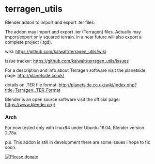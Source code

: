 # terragen_utils

Blender addon to import and export .ter files.

The addon may import and export .ter (Terragen) files. Actually may import/export only squared terrain.
In a near future will also export a complete project (.tgd).

wiki: https://github.com/kalwalt/terragen_utils/wiki

issue tracker: https://github.com/kalwalt/terragen_utils/issues

For a description and info about Terragen software visit the planetside page:
http://planetside.co.uk/

details on .TER file format:
http://planetside.co.uk/wiki/index.php?title=Terragen_.TER_Format

Blender is an open source software visit the official page:
https://www.blender.org/


### Arch

For now tested only with linux64 under Ubuntu 16.04, Blender version 2.78a.


p.s. This addon is still in development there are some issues i hope to fix soon.

[![Please donate](https://www.paypalobjects.com/en_US/GB/i/btn/btn_donateCC_LG.gif)](https://www.paypal.me/walterperdan)
